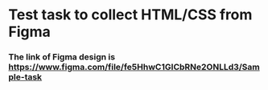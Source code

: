 # Test task to collect HTML/CSS from Figma

### The link of Figma design is https://www.figma.com/file/fe5HhwC1GICbRNe2ONLLd3/Sample-task
